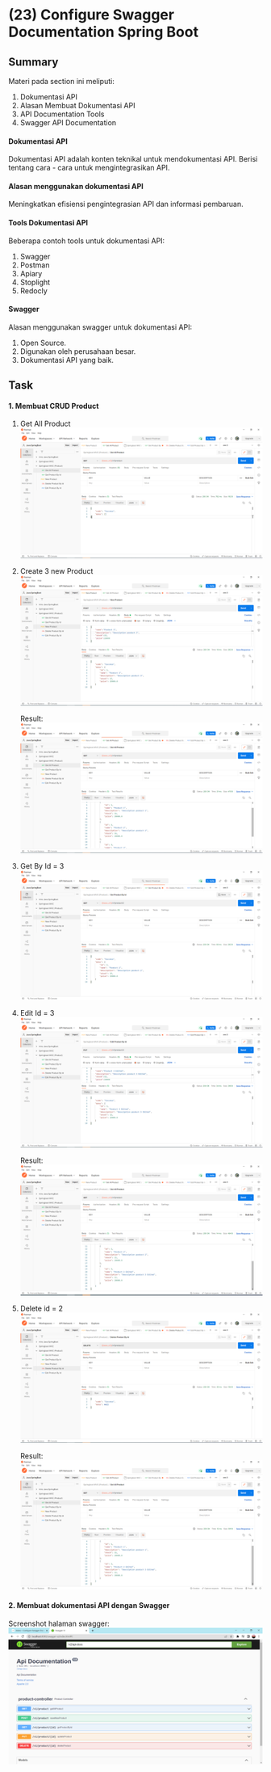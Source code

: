 # (23) Configure Swagger Documentation Spring Boot
## Summary
Materi pada section ini meliputi:
1. Dokumentasi API
2. Alasan Membuat Dokumentasi API
3. API Documentation Tools
4. Swagger API Documentation

#### Dokumentasi API
Dokumentasi API adalah konten teknikal untuk mendokumentasi API. Berisi tentang cara - cara untuk mengintegrasikan API.

#### Alasan menggunakan dokumentasi API
Meningkatkan efisiensi pengintegrasian API dan informasi pembaruan.

#### Tools Dokumentasi API
Beberapa contoh tools untuk dokumentasi API:
1. Swagger
2. Postman
3. Apiary
4. Stoplight
5. Redocly

#### Swagger
Alasan menggunakan swagger untuk dokumentasi API:
1. Open Source.
2. Digunakan oleh perusahaan besar.
3. Dokumentasi API yang baik.

## Task
#### 1. Membuat CRUD Product
1. Get All Product
![get_all.png](./screenshots/get_all1.png)
2. Create 3 new Product
![create.png](./screenshots/new.png)
  
    Result:  
![res_create.png](./screenshots/result_new.png)

3. Get By Id = 3
![get_id3.png](./screenshots/get_by_id.png)

4. Edit Id = 3
![edit3.png](./screenshots/edit_id3.png)
  
    Result:  
![res_edit.png](./screenshots/result_edit.png)

5. Delete id = 2
![del_3.png](./screenshots/delete_id2.png)
  
    Result:  
![res_del.png](./screenshots/result_delete.png)

#### 2. Membuat dokumentasi API dengan Swagger
Screenshot halaman swagger:
![swagger.png](./screenshots/swagger.png)
